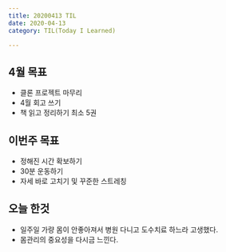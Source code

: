```yaml
---
title: 20200413 TIL
date: 2020-04-13
category: TIL(Today I Learned)

---
```


## 4월 목표

- 클론 프로젝트 마무리
- 4월 회고 쓰기
- 책 읽고 정리하기 최소 5권
  
## 이번주 목표
- 정해진 시간 확보하기
- 30분 운동하기
- 자세 바로 고치기 및 꾸준한 스트레칭

## 오늘 한것

- 일주일 가량 몸이 안좋아져서 병원 다니고 도수치료 하느라 고생했다.
- 몸관리의 중요성을 다시금 느낀다.
  


  



